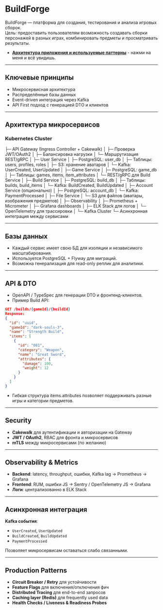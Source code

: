 # BuildForge

BuildForge — платформа для создания, тестирования и анализа игровых сборок.  
Цель: предоставить пользователям возможность создавать сборки персонажей в разных играх, комбинировать предметы и просматривать результаты.

- [**Архитектура приложения и используемые паттерны**](https://excalidraw.com/#json=G8_KVZF2kVHoN004veOQi,IDNcHA1AFvNVMRmJArSOQg) - нажми на меня и всё увидишь.

---

## Ключевые принципы

- Микросервисная архитектура
- Распределённые базы данных
- Event-driven интеграция через Kafka
- API First подход с генерацией DTO и клиентов

---

## Архитектура микросервисов

### Kubernetes Cluster

├─ API Gateway (Ingress Controller + Cakewalk)
│ ├─ Проверка JWT/OAuth2
│ ├─ Балансировка нагрузки
│ └─ Маршрутизация REST/gRPC
│
├─ User Service
│ ├─ PostgreSQL: user_db
│ ├─ Таблицы: users, profiles, roles
│ ├─ S3: хранение аватаров
│ └─ Kafka: UserCreated, UserUpdated
│
├─ Game Service
│ ├─ PostgreSQL: game_db
│ ├─ Таблицы: games, items, item_attributes
│ └─ REST/gRPC для Build Service
│
├─ Build Service
│ ├─ PostgreSQL: build_db
│ ├─ Таблицы: builds, build_items
│ └─ Kafka: BuildCreated, BuildUpdated
│
├─ Account Service (опционально)
│ ├─ PostgreSQL: account_db
│ └─ Kafka: PaymentProcessed
│
├─ File Service
│ └─ S3 для файлов (аватары, изображения предметов)
│
├─ Observability
│ ├─ Prometheus + Micrometer
│ ├─ Grafana dashboards
│ ├─ ELK Stack для логов
│ └─ OpenTelemetry для трассировки
│
└─ Kafka Cluster
└─ Асинхронная интеграция между сервисами

---

## Базы данных

- Каждый сервис имеет свою БД для изоляции и независимого масштабирования.
- Используется PostgreSQL + Flyway для миграций.
- Возможна генерализация для read-only реплик для аналитики.

---

## API & DTO

- OpenAPI / TypeSpec для генерации DTO и фронтенд-клиентов.
- Пример Build API:

```json
GET /builds/{gameId}/{buildId}
Response:
{
  "id": "uuid",
  "gameId": "dark-souls-3",
  "name": "Strength Build",
  "items": [
    {
      "id": "001",
      "category": "Weapon",
      "name": "Great Sword",
      "attributes": {
        "damage": 100,
        "weight": 12
      }
    }
  ]
}
```
- Гибкая структура items.attributes позволяет поддерживать разные игры и категории предметов.

---

## Security

- **Cakewalk** для аутентификации и авторизации на Gateway
- **JWT / OAuth2**, RBAC для фронта и микросервисов
- **mTLS** между микросервисами (по желанию)

---

## Observability & Metrics

- **Backend**: latency, throughput, ошибки, Kafka lag → Prometheus → Grafana
- **Frontend**: RUM, ошибки JS → Sentry / OpenTelemetry JS → Grafana
- **Логи**: централизованно в ELK Stack

---

## Асинхронная интеграция

**Kafka события**:

- `UserCreated`, `UserUpdated`
- `BuildCreated`, `BuildUpdated`
- `PaymentProcessed`

Позволяет микросервисам оставаться слабо связанными.

---

## Production Patterns

- **Circuit Breaker / Retry** для устойчивости
- **Feature Flags** для включения/отключения фич
- **Distributed Tracing** для end-to-end запросов
- **Caching layer (Redis)** для frequently used data
- **Health Checks / Liveness & Readiness Probes**

